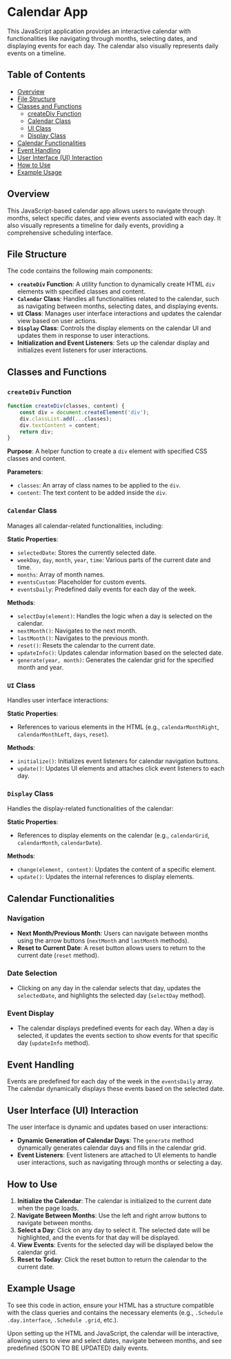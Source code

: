 # Calendar App
This JavaScript application provides an interactive calendar with functionalities like navigating through months, selecting dates, and displaying events for each day.
The calendar also visually represents daily events on a timeline.

## Table of Contents

- [Overview](#overview)
- [File Structure](#file-structure)
- [Classes and Functions](#classes-and-functions)
  - [createDiv Function](#creatediv-function)
  - [Calendar Class](#calendar-class)
  - [UI Class](#ui-class)
  - [Display Class](#display-class)
- [Calendar Functionalities](#calendar-functionalities)
- [Event Handling](#event-handling)
- [User Interface (UI) Interaction](#user-interface-ui-interaction)
- [How to Use](#how-to-use)
- [Example Usage](#example-usage)

## Overview

This JavaScript-based calendar app allows users to navigate through months, select specific dates, and view events associated with each day. It also visually represents a timeline for daily events, providing a comprehensive scheduling interface.

## File Structure

The code contains the following main components:

- **`createDiv` Function**: A utility function to dynamically create HTML `div` elements with specified classes and content.
- **`Calendar` Class**: Handles all functionalities related to the calendar, such as navigating between months, selecting dates, and displaying events.
- **`UI` Class**: Manages user interface interactions and updates the calendar view based on user actions.
- **`Display` Class**: Controls the display elements on the calendar UI and updates them in response to user interactions.
- **Initialization and Event Listeners**: Sets up the calendar display and initializes event listeners for user interactions.

## Classes and Functions

### `createDiv` Function

```javascript
function createDiv(classes, content) {
    const div = document.createElement('div');
    div.classList.add(...classes);
    div.textContent = content;
    return div;
}
```

**Purpose**: A helper function to create a `div` element with specified CSS classes and content.

**Parameters**:
- `classes`: An array of class names to be applied to the `div`.
- `content`: The text content to be added inside the `div`.

### `Calendar` Class

Manages all calendar-related functionalities, including:

**Static Properties**:
- `selectedDate`: Stores the currently selected date.
- `weekDay`, `day`, `month`, `year`, `time`: Various parts of the current date and time.
- `months`: Array of month names.
- `eventsCustom`: Placeholder for custom events.
- `eventsDaily`: Predefined daily events for each day of the week.

**Methods**:
- `selectDay(element)`: Handles the logic when a day is selected on the calendar.
- `nextMonth()`: Navigates to the next month.
- `lastMonth()`: Navigates to the previous month.
- `reset()`: Resets the calendar to the current date.
- `updateInfo()`: Updates calendar information based on the selected date.
- `generate(year, month)`: Generates the calendar grid for the specified month and year.

### `UI` Class

Handles user interface interactions:

**Static Properties**:
- References to various elements in the HTML (e.g., `calendarMonthRight`, `calendarMonthLeft`, `days`, `reset`).

**Methods**:
- `initialize()`: Initializes event listeners for calendar navigation buttons.
- `update()`: Updates UI elements and attaches click event listeners to each day.

### `Display` Class

Handles the display-related functionalities of the calendar:

**Static Properties**:
- References to display elements on the calendar (e.g., `calendarGrid`, `calendarMonth`, `calendarDate`).

**Methods**:
- `change(element, content)`: Updates the content of a specific element.
- `update()`: Updates the internal references to display elements.

## Calendar Functionalities

### Navigation

- **Next Month/Previous Month**: Users can navigate between months using the arrow buttons (`nextMonth` and `lastMonth` methods).
- **Reset to Current Date**: A reset button allows users to return to the current date (`reset` method).

### Date Selection

- Clicking on any day in the calendar selects that day, updates the `selectedDate`, and highlights the selected day (`selectDay` method).

### Event Display

- The calendar displays predefined events for each day. When a day is selected, it updates the events section to show events for that specific day (`updateInfo` method).

## Event Handling

Events are predefined for each day of the week in the `eventsDaily` array. The calendar dynamically displays these events based on the selected date.

## User Interface (UI) Interaction

The user interface is dynamic and updates based on user interactions:

- **Dynamic Generation of Calendar Days**: The `generate` method dynamically generates calendar days and fills in the calendar grid.
- **Event Listeners**: Event listeners are attached to UI elements to handle user interactions, such as navigating through months or selecting a day.

## How to Use

1. **Initialize the Calendar**: The calendar is initialized to the current date when the page loads.
2. **Navigate Between Months**: Use the left and right arrow buttons to navigate between months.
3. **Select a Day**: Click on any day to select it. The selected date will be highlighted, and the events for that day will be displayed.
4. **View Events**: Events for the selected day will be displayed below the calendar grid.
5. **Reset to Today**: Click the reset button to return the calendar to the current date.

## Example Usage

To see this code in action, ensure your HTML has a structure compatible with the class queries and contains the necessary elements (e.g., `.Schedule .day.interface`, `.Schedule .grid`, etc.).

Upon setting up the HTML and JavaScript, the calendar will be interactive, allowing users to view and select dates, navigate between months, and see predefined (SOON TO BE UPDATED) daily events.
